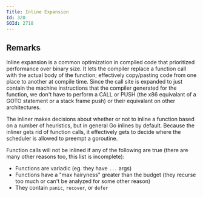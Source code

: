 ```yaml
---
Title: Inline Expansion
Id: 320
SOId: 2718
---
```


## Remarks
Inline expansion is a common optimization in compiled code that prioritized performance over binary size. It lets the compiler replace a function call with the actual body of the function; effectively copy/pasting code from one place to another at compile time. Since the call site is expanded to just contain the machine instructions that the compiler generated for the function, we don't have to perform a CALL or PUSH (the x86 equivalant of a GOTO statement or a stack frame push) or their equivalant on other architectures.

The inliner makes decisions about whether or not to inline a function based on a number of heuristics, but in general Go inlines by default. Because the inliner gets rid of function calls, it effectively gets to decide where the scheduler is allowed to preempt a goroutine.

Function calls will not be inlined if any of the following are true (there are many other reasons too, this list is incomplete):

  - Functions are variadic (eg. they have `...` args)
  - Functions have a "max hairyness" greater than the budget (they recurse too much or can't be analyzed for some other reason)
  - They contain `panic`, `recover`, or `defer`

